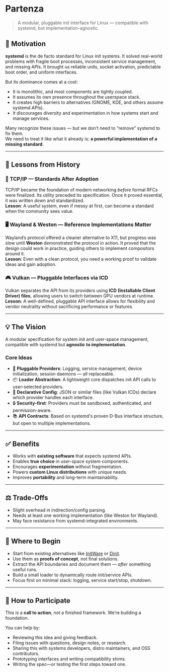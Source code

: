 # Partenza

> A modular, pluggable init interface for Linux — compatible with systemd, but implementation-agnostic.

## 🌱 Motivation

**systemd** is the de facto standard for Linux init systems. It solved real-world problems with fragile boot processes, inconsistent service management, and missing APIs. It brought us reliable units, socket activation, predictable boot order, and uniform interfaces.

But its dominance comes at a cost:

- It is monolithic, and most components are tightly coupled.
- It assumes its own presence throughout the userspace stack.
- It creates high barriers to alternatives (GNOME, KDE, and others assume systemd APIs).
- It discourages diversity and experimentation in how systems start and manage services.

Many recognize these issues — but we don’t need to “remove” systemd to fix them.  
We need to treat it like what it already is: **a powerful implementation of a missing standard**.

---

## 🧭 Lessons from History

### 📡 TCP/IP — Standards After Adoption

TCP/IP became the foundation of modern networking *before* formal RFCs were finalized. Its utility preceded its specification. Once it proved essential, it was written down and standardized.  
**Lesson**: A useful system, even if messy at first, can become a standard when the community sees value.

### 🖥️ Wayland & Weston — Reference Implementations Matter

Wayland’s protocol offered a cleaner alternative to X11, but progress was slow until **Weston** demonstrated the protocol in action. It proved that the design could work in practice, guiding others to implement compositors around it.  
**Lesson**: Even with a clean protocol, you need a working proof to validate ideas and gain adoption.

### 🎮 Vulkan — Pluggable Interfaces via ICD

Vulkan separates the API from its providers using **ICD (Installable Client Driver) files**, allowing users to switch between GPU vendors at runtime.  
**Lesson**: A well-defined, pluggable API interface allows for flexibility and vendor neutrality without sacrificing performance or features.

---

## 💡 The Vision

A modular specification for system init and user-space management, compatible with systemd but **agnostic to implementation**.

### Core Ideas

- 🧩 **Pluggable Providers**: Logging, service management, device initialization, session daemons — all replaceable.
- 📦 **Loader Abstraction**: A lightweight core dispatches init API calls to user-selected providers.
- 📜 **Declarative Config**: JSON or similar files (like Vulkan ICDs) declare which provider handles each interface.
- 🔒 **Security-first**: Providers must be sandboxed, authenticated, and permission-aware.
- 📚 **API Contracts**: Based on systemd's proven D-Bus interface structure, but open to multiple implementations.

---

## ✅ Benefits

- Works with **existing software** that expects systemd APIs.
- Enables **true choice** in user-space system components.
- Encourages **experimentation** without fragmentation.
- Powers **custom Linux distributions** with unique needs.
- Improves **portability** and long-term maintainability.

---

## ⚖️ Trade-Offs

- Slight overhead in indirection/config parsing.
- Needs at least one working implementation (like Weston for Wayland).
- May face resistance from systemd-integrated environments.

---

## 🔭 Where to Begin

- Start from existing alternatives like [InitWare](https://github.com/initware/initware) or [Dinit](https://github.com/davmac314/dinit).
- Use them as **proofs of concept**, not final solutions.
- Extract the API boundaries and document them — *after* something useful runs.
- Build a small loader to dynamically route init/service APIs.
- Focus first on minimal stack: logging, service start/stop, shutdown.

---

## 🧪 How to Participate

This is a **call to action**, not a finished framework. We’re building a foundation.

You can help by:
- Reviewing this idea and giving feedback.
- Filing issues with questions, design notes, or research.
- Sharing this with systems developers, distro maintainers, and OSS contributors.
- Prototyping interfaces and writing compatibility shims.
- Writing the spec—or testing the first steps toward one.
